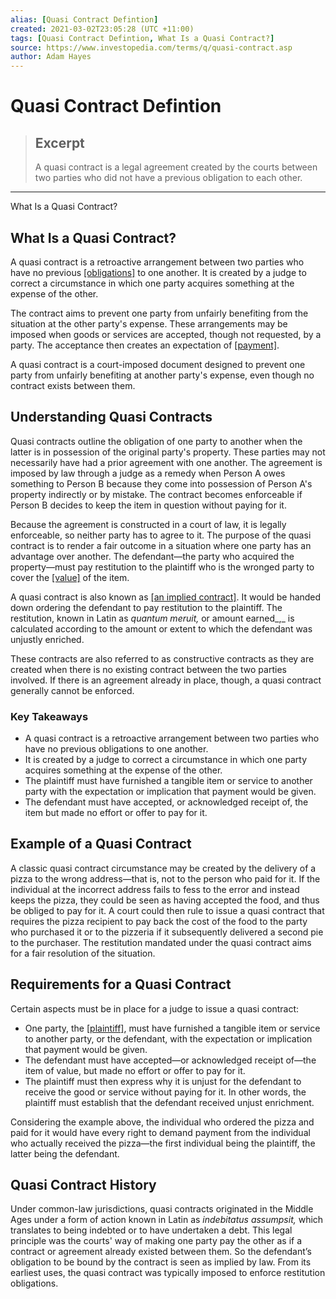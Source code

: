 ```yaml
---
alias: [Quasi Contract Defintion]
created: 2021-03-02T23:05:28 (UTC +11:00)
tags: [Quasi Contract Defintion, What Is a Quasi Contract?]
source: https://www.investopedia.com/terms/q/quasi-contract.asp
author: Adam Hayes
---
```


# Quasi Contract Defintion

> ## Excerpt
> A quasi contract is a legal agreement created by the courts between two parties who did not have a previous obligation to each other.

---

What Is a Quasi Contract?
## What Is a Quasi Contract?

A quasi contract is a retroactive arrangement between two parties who have no previous [[obligations]](https://www.investopedia.com/terms/o/obligation.asp) to one another. It is created by a judge to correct a circumstance in which one party acquires something at the expense of the other.

The contract aims to prevent one party from unfairly benefiting from the situation at the other party's expense. These arrangements may be imposed when goods or services are accepted, though not requested, by a party. The acceptance then creates an expectation of [[payment]](https://www.investopedia.com/terms/p/payment.asp).

A quasi contract is a court-imposed document designed to prevent one party from unfairly benefiting at another party's expense, even though no contract exists between them.

## Understanding Quasi Contracts

Quasi contracts outline the obligation of one party to another when the latter is in possession of the original party's property. These parties may not necessarily have had a prior agreement with one another. The agreement is imposed by law through a judge as a remedy when Person A owes something to Person B because they come into possession of Person A's property indirectly or by mistake. The contract becomes enforceable if Person B decides to keep the item in question without paying for it.

Because the agreement is constructed in a court of law, it is legally enforceable, so neither party has to agree to it. The purpose of the quasi contract is to render a fair outcome in a situation where one party has an advantage over another. The defendant—the party who acquired the property—must pay restitution to the plaintiff who is the wronged party to cover the [[value]](https://www.investopedia.com/terms/v/value.asp) of the item.

A quasi contract is also known as [[an implied contract]](https://www.investopedia.com/terms/i/implied_contract.asp). It would be handed down ordering the defendant to pay restitution to the plaintiff. The restitution, known in Latin as _quantum meruit,_ or amount earned_,_ is calculated according to the amount or extent to which the defendant was unjustly enriched.

These contracts are also referred to as constructive contracts as they are created when there is no existing contract between the two parties involved. If there is an agreement already in place, though, a quasi contract generally cannot be enforced.

### Key Takeaways

-   A quasi contract is a retroactive arrangement between two parties who have no previous obligations to one another.
-   It is created by a judge to correct a circumstance in which one party acquires something at the expense of the other.
-   The plaintiff must have furnished a tangible item or service to another party with the expectation or implication that payment would be given.
-   The defendant must have accepted, or acknowledged receipt of, the item but made no effort or offer to pay for it.

## Example of a Quasi Contract

A classic quasi contract circumstance may be created by the delivery of a pizza to the wrong address—that is, not to the person who paid for it. If the individual at the incorrect address fails to fess to the error and instead keeps the pizza, they could be seen as having accepted the food, and thus be obliged to pay for it. A court could then rule to issue a quasi contract that requires the pizza recipient to pay back the cost of the food to the party who purchased it or to the pizzeria if it subsequently delivered a second pie to the purchaser. The restitution mandated under the quasi contract aims for a fair resolution of the situation.

## Requirements for a Quasi Contract

Certain aspects must be in place for a judge to issue a quasi contract:

-   One party, the [[plaintiff]](https://www.investopedia.com/laws-and-regulations-4427769), must have furnished a tangible item or service to another party, or the defendant, with the expectation or implication that payment would be given.
-   The defendant must have accepted—or acknowledged receipt of—the item of value, but made no effort or offer to pay for it.
-   The plaintiff must then express why it is unjust for the defendant to receive the good or service without paying for it. In other words, the plaintiff must establish that the defendant received unjust enrichment.

Considering the example above, the individual who ordered the pizza and paid for it would have every right to demand payment from the individual who actually received the pizza—the first individual being the plaintiff, the latter being the defendant.

## Quasi Contract History

Under common-law jurisdictions, quasi contracts originated in the Middle Ages under a form of action known in Latin as _indebitatus assumpsit,_ which translates to being indebted or to have undertaken a debt. This legal principle was the courts' way of making one party pay the other as if a contract or agreement already existed between them. So the defendant’s obligation to be bound by the contract is seen as implied by law. From its earliest uses, the quasi contract was typically imposed to enforce restitution obligations.
